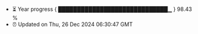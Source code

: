 - ⏳ Year progress { █████████████████████████████▁ } 98.43 %
- ⏰ Updated on Thu, 26 Dec 2024 06:30:47 GMT

